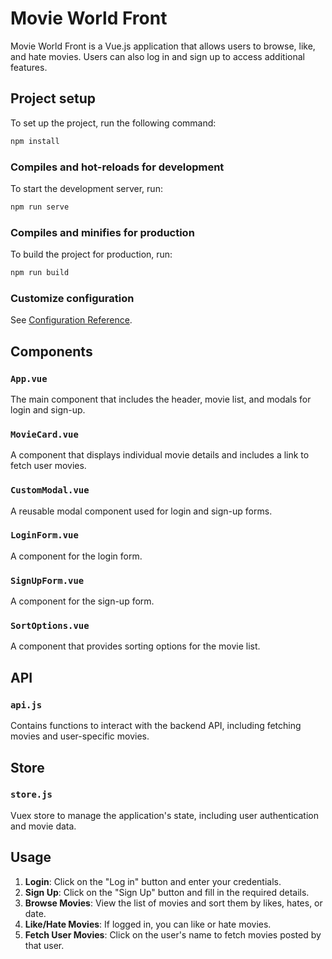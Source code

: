 # Movie World Front

Movie World Front is a Vue.js application that allows users to browse, like, and hate movies. Users can also log in and sign up to access additional features.

## Project setup

To set up the project, run the following command:

```sh
npm install
```

### Compiles and hot-reloads for development

To start the development server, run:

```sh
npm run serve
```

### Compiles and minifies for production

To build the project for production, run:

```sh
npm run build
```



### Customize configuration

See [Configuration Reference](https://cli.vuejs.org/config/).



## Components

### `App.vue`

The main component that includes the header, movie list, and modals for login and sign-up.

### `MovieCard.vue`

A component that displays individual movie details and includes a link to fetch user movies.

### `CustomModal.vue`

A reusable modal component used for login and sign-up forms.

### `LoginForm.vue`

A component for the login form.

### `SignUpForm.vue`

A component for the sign-up form.

### `SortOptions.vue`

A component that provides sorting options for the movie list.

## API

### `api.js`

Contains functions to interact with the backend API, including fetching movies and user-specific movies.

## Store

### `store.js`

Vuex store to manage the application's state, including user authentication and movie data.

## Usage

1. **Login**: Click on the "Log in" button and enter your credentials.
2. **Sign Up**: Click on the "Sign Up" button and fill in the required details.
3. **Browse Movies**: View the list of movies and sort them by likes, hates, or date.
4. **Like/Hate Movies**: If logged in, you can like or hate movies.
5. **Fetch User Movies**: Click on the user's name to fetch movies posted by that user.

